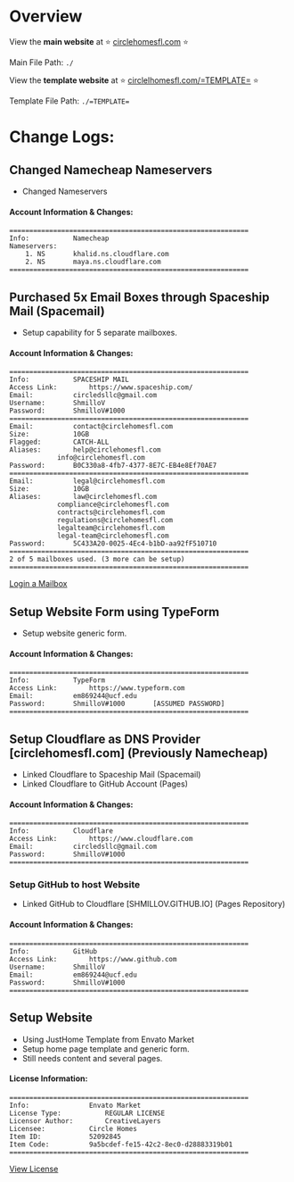 


# Overview
View the  __main website__ at ⭐ [circlehomesfl.com](https://circlehomesfl.com) ⭐

Main File Path: `./`

View the __template website__ at ⭐ [circlelhomesfl.com/=TEMPLATE=](https://circlehomesfl.com/=TEMPLATE=/index.html) ⭐

Template File Path: `./=TEMPLATE=`

# Change Logs:

## Changed Namecheap Nameservers
 - Changed Nameservers

#### Account Information & Changes:
	============================================================
	Info: 			Namecheap
	Nameservers:
		1. NS		khalid.ns.cloudflare.com
		2. NS		maya.ns.cloudflare.com
	============================================================

## Purchased 5x Email Boxes through Spaceship Mail (Spacemail)
 - Setup capability for 5 separate mailboxes.
#### Account Information & Changes:
	============================================================
	Info: 			SPACESHIP MAIL
	Access Link: 		https://www.spaceship.com/
	Email:			circledsllc@gmail.com
	Username: 		ShmilloV
	Password: 		ShmilloV#1000
	============================================================
	Email:			contact@circlehomesfl.com
	Size:			10GB
	Flagged:		CATCH-ALL
    Aliases:		help@circlehomesfl.com
       			info@circlehomesfl.com
	Password:		B0C330a8-4fb7-4377-8E7C-EB4e8Ef70AE7
	============================================================
	Email:			legal@circlehomesfl.com
	Size:			10GB
	Aliases:		law@circlehomesfl.com
     			compliance@circlehomesfl.com
			 	contracts@circlehomesfl.com
     			regulations@circlehomesfl.com
			 	legalteam@circlehomesfl.com
     			legal-team@circlehomesfl.com
	Password:		5C433A20-0025-4Ec4-b1bD-aa92fF510710
   	============================================================
	2 of 5 mailboxes used. (3 more can be setup)
   	============================================================
[Login a Mailbox](https://www.spacemail.com/login/)
  	

## Setup Website Form using TypeForm
 - Setup website generic form.
#### Account Information & Changes:
	============================================================
	Info:			TypeForm
	Access Link:		https://www.typeform.com
	Email:			em869244@ucf.edu
	Password:		ShmilloV#1000		[ASSUMED PASSWORD]
	============================================================

## Setup Cloudflare as DNS Provider [circlehomesfl.com] (Previously Namecheap)
 - Linked Cloudflare to Spaceship Mail (Spacemail)
 - Linked Cloudflare to GitHub Account (Pages)
#### Account Information & Changes:
	============================================================
	Info:			Cloudflare
	Access Link: 		https://www.cloudflare.com
	Email:			circledsllc@gmail.com
	Password:		ShmilloV#1000
	============================================================

### Setup GitHub to host Website
 - Linked GitHub to Cloudflare [SHMILLOV.GITHUB.IO] (Pages Repository)
#### Account Information & Changes:
	============================================================
	Info:			GitHub
	Access Link: 		https://www.github.com
	Username:		ShmilloV
	Email:			em869244@ucf.edu
	Password:		ShmilloV#1000
	============================================================
## Setup Website
 - Using JustHome Template from Envato Market
 - Setup home page template and generic form.
 - Still needs content and several pages.
#### License Information:
	============================================================
	Info:				Envato Market
	License Type:			REGULAR LICENSE
	Licensor Author:		CreativeLayers
	Licensee:			Circle Homes
	Item ID:			52092845
	Item Code:			9a5bcdef-fe15-42c2-8ec0-d28883319b01
	============================================================
[View License](https://github.com/ShmilloV/CircleHomes/tree/main?tab=License-1-ov-file)
